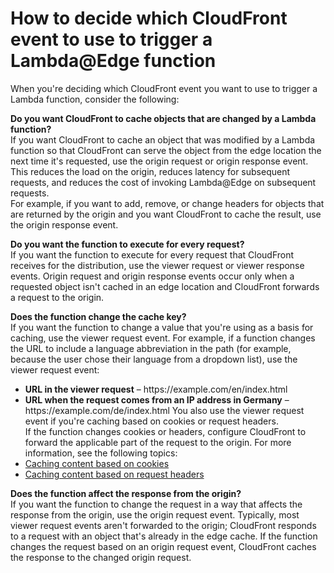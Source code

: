 # How to decide which CloudFront event to use to trigger a Lambda@Edge function<a name="lambda-how-to-choose-event"></a>

When you're deciding which CloudFront event you want to use to trigger a Lambda function, consider the following:

**Do you want CloudFront to cache objects that are changed by a Lambda function?**  
If you want CloudFront to cache an object that was modified by a Lambda function so that CloudFront can serve the object from the edge location the next time it's requested, use the origin request or origin response event\. This reduces the load on the origin, reduces latency for subsequent requests, and reduces the cost of invoking Lambda@Edge on subsequent requests\.  
For example, if you want to add, remove, or change headers for objects that are returned by the origin and you want CloudFront to cache the result, use the origin response event\.

**Do you want the function to execute for every request?**  
If you want the function to execute for every request that CloudFront receives for the distribution, use the viewer request or viewer response events\. Origin request and origin response events occur only when a requested object isn't cached in an edge location and CloudFront forwards a request to the origin\.

**Does the function change the cache key?**  
If you want the function to change a value that you're using as a basis for caching, use the viewer request event\. For example, if a function changes the URL to include a language abbreviation in the path \(for example, because the user chose their language from a dropdown list\), use the viewer request event:  
+ **URL in the viewer request** – https://example\.com/en/index\.html
+ **URL when the request comes from an IP address in Germany** – https://example\.com/de/index\.html
You also use the viewer request event if you're caching based on cookies or request headers\.  
If the function changes cookies or headers, configure CloudFront to forward the applicable part of the request to the origin\. For more information, see the following topics:  
+ [Caching content based on cookies](Cookies.md)
+ [Caching content based on request headers](header-caching.md)

**Does the function affect the response from the origin?**  
If you want the function to change the request in a way that affects the response from the origin, use the origin request event\. Typically, most viewer request events aren't forwarded to the origin; CloudFront responds to a request with an object that's already in the edge cache\. If the function changes the request based on an origin request event, CloudFront caches the response to the changed origin request\.